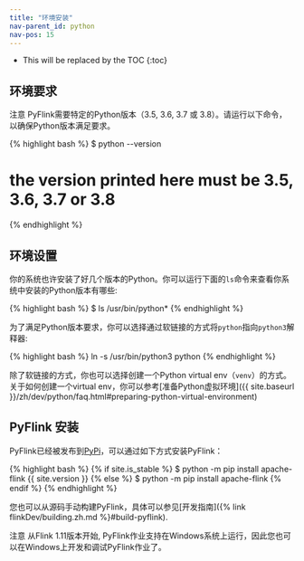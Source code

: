 ```yaml
---
title: "环境安装"
nav-parent_id: python
nav-pos: 15
---
```

<!--
Licensed to the Apache Software Foundation (ASF) under one
or more contributor license agreements.  See the NOTICE file
distributed with this work for additional information
regarding copyright ownership.  The ASF licenses this file
to you under the Apache License, Version 2.0 (the
"License"); you may not use this file except in compliance
with the License.  You may obtain a copy of the License at

  http://www.apache.org/licenses/LICENSE-2.0

Unless required by applicable law or agreed to in writing,
software distributed under the License is distributed on an
"AS IS" BASIS, WITHOUT WARRANTIES OR CONDITIONS OF ANY
KIND, either express or implied.  See the License for the
specific language governing permissions and limitations
under the License.
-->

* This will be replaced by the TOC
{:toc}

## 环境要求
<span class="label label-info">注意</span> PyFlink需要特定的Python版本（3.5, 3.6, 3.7 或 3.8）。请运行以下命令，以确保Python版本满足要求。

{% highlight bash %}
$ python --version
# the version printed here must be 3.5, 3.6, 3.7 or 3.8
{% endhighlight %}

## 环境设置

你的系统也许安装了好几个版本的Python。你可以运行下面的`ls`命令来查看你系统中安装的Python版本有哪些:

{% highlight bash %}
$ ls /usr/bin/python*
{% endhighlight %}

为了满足Python版本要求，你可以选择通过软链接的方式将`python`指向`python3`解释器:

{% highlight bash %}
ln -s /usr/bin/python3 python
{% endhighlight %}

除了软链接的方式，你也可以选择创建一个Python virtual env（`venv`）的方式。关于如何创建一个virtual env，你可以参考[准备Python虚拟环境]({{ site.baseurl }}/zh/dev/python/faq.html#preparing-python-virtual-environment)

## PyFlink 安装

PyFlink已经被发布到[PyPi](https://pypi.org/project/apache-flink/)，可以通过如下方式安装PyFlink：

{% highlight bash %}
{% if site.is_stable %}
$ python -m pip install apache-flink {{ site.version }}
{% else %}
$ python -m pip install apache-flink
{% endif %}
{% endhighlight %}

您也可以从源码手动构建PyFlink，具体可以参见[开发指南]({% link flinkDev/building.zh.md %}#build-pyflink).

<span class="label label-info">注意</span> 从Flink 1.11版本开始, PyFlink作业支持在Windows系统上运行，因此您也可以在Windows上开发和调试PyFlink作业了。
